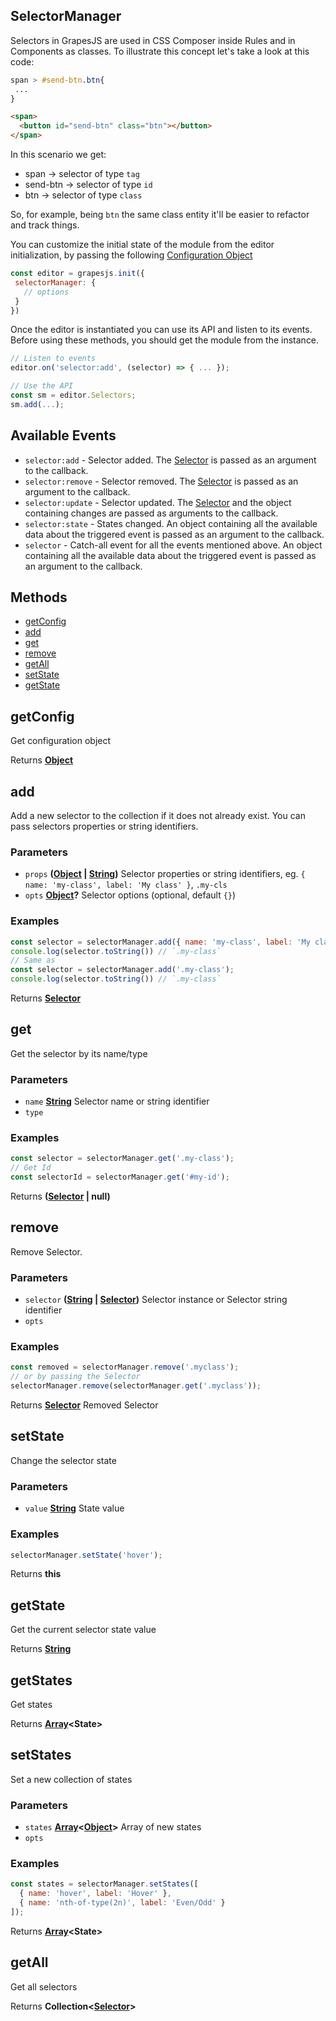 <!-- Generated by documentation.js. Update this documentation by updating the source code. -->

## SelectorManager

Selectors in GrapesJS are used in CSS Composer inside Rules and in Components as classes. To illustrate this concept let's take
a look at this code:

```css
span > #send-btn.btn{
 ...
}
```

```html
<span>
  <button id="send-btn" class="btn"></button>
</span>
```

In this scenario we get:

*   span     -> selector of type `tag`
*   send-btn -> selector of type `id`
*   btn      -> selector of type `class`

So, for example, being `btn` the same class entity it'll be easier to refactor and track things.

You can customize the initial state of the module from the editor initialization, by passing the following [Configuration Object][1]

```js
const editor = grapesjs.init({
 selectorManager: {
   // options
 }
})
```

Once the editor is instantiated you can use its API and listen to its events. Before using these methods, you should get the module from the instance.

```js
// Listen to events
editor.on('selector:add', (selector) => { ... });

// Use the API
const sm = editor.Selectors;
sm.add(...);
```

## Available Events

*   `selector:add` - Selector added. The [Selector] is passed as an argument to the callback.
*   `selector:remove` - Selector removed. The [Selector] is passed as an argument to the callback.
*   `selector:update` - Selector updated. The [Selector] and the object containing changes are passed as arguments to the callback.
*   `selector:state` - States changed. An object containing all the available data about the triggered event is passed as an argument to the callback.
*   `selector` - Catch-all event for all the events mentioned above. An object containing all the available data about the triggered event is passed as an argument to the callback.

## Methods

*   [getConfig][2]
*   [add][3]
*   [get][4]
*   [remove][5]
*   [getAll][6]
*   [setState][7]
*   [getState][8]

[Selector]: selector.html

## getConfig

Get configuration object

Returns **[Object][9]** 

## add

Add a new selector to the collection if it does not already exist.
You can pass selectors properties or string identifiers.

### Parameters

*   `props` **([Object][9] | [String][10])** Selector properties or string identifiers, eg. `{ name: 'my-class', label: 'My class' }`, `.my-cls`
*   `opts` **[Object][9]?** Selector options (optional, default `{}`)

### Examples

```javascript
const selector = selectorManager.add({ name: 'my-class', label: 'My class' });
console.log(selector.toString()) // `.my-class`
// Same as
const selector = selectorManager.add('.my-class');
console.log(selector.toString()) // `.my-class`
```

Returns **[Selector]** 

## get

Get the selector by its name/type

### Parameters

*   `name` **[String][10]** Selector name or string identifier
*   `type`  

### Examples

```javascript
const selector = selectorManager.get('.my-class');
// Get Id
const selectorId = selectorManager.get('#my-id');
```

Returns **([Selector] | null)** 

## remove

Remove Selector.

### Parameters

*   `selector` **([String][10] | [Selector])** Selector instance or Selector string identifier
*   `opts`  

### Examples

```javascript
const removed = selectorManager.remove('.myclass');
// or by passing the Selector
selectorManager.remove(selectorManager.get('.myclass'));
```

Returns **[Selector]** Removed Selector

## setState

Change the selector state

### Parameters

*   `value` **[String][10]** State value

### Examples

```javascript
selectorManager.setState('hover');
```

Returns **this** 

## getState

Get the current selector state value

Returns **[String][10]** 

## getStates

Get states

Returns **[Array][11]\<State>** 

## setStates

Set a new collection of states

### Parameters

*   `states` **[Array][11]<[Object][9]>** Array of new states
*   `opts`  

### Examples

```javascript
const states = selectorManager.setStates([
  { name: 'hover', label: 'Hover' },
  { name: 'nth-of-type(2n)', label: 'Even/Odd' }
]);
```

Returns **[Array][11]\<State>** 

## getAll

Get all selectors

Returns **Collection<[Selector]>** 

[1]: https://github.com/artf/grapesjs/blob/master/src/selector_manager/config/config.js

[2]: #getconfig

[3]: #add

[4]: #get

[5]: #remove

[6]: #getall

[7]: #setstate

[8]: #getstate

[9]: https://developer.mozilla.org/docs/Web/JavaScript/Reference/Global_Objects/Object

[10]: https://developer.mozilla.org/docs/Web/JavaScript/Reference/Global_Objects/String

[11]: https://developer.mozilla.org/docs/Web/JavaScript/Reference/Global_Objects/Array
